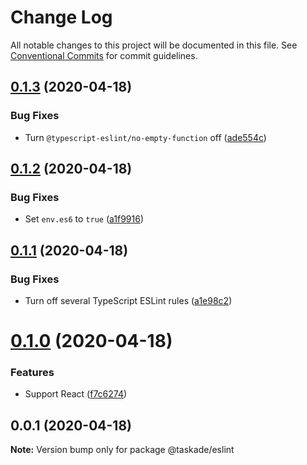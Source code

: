 # Change Log

All notable changes to this project will be documented in this file.
See [Conventional Commits](https://conventionalcommits.org) for commit guidelines.

## [0.1.3](https://github.com/taskade/eslint/compare/v0.1.2...v0.1.3) (2020-04-18)


### Bug Fixes

* Turn `@typescript-eslint/no-empty-function` off ([ade554c](https://github.com/taskade/eslint/commit/ade554c9d3e11e3caa3c3d490f3a607101d52060))





## [0.1.2](https://github.com/taskade/eslint/compare/v0.1.1...v0.1.2) (2020-04-18)


### Bug Fixes

* Set `env.es6` to `true` ([a1f9916](https://github.com/taskade/eslint/commit/a1f99167ff4bc1336bfab4f2a89a5a72b7bb2022))





## [0.1.1](https://github.com/taskade/eslint/compare/v0.1.0...v0.1.1) (2020-04-18)


### Bug Fixes

* Turn off several TypeScript ESLint rules ([a1e98c2](https://github.com/taskade/eslint/commit/a1e98c2f4380c1ce7f5065440e0001523f34bd4c))





# [0.1.0](https://github.com/taskade/eslint/compare/v0.0.1...v0.1.0) (2020-04-18)


### Features

* Support React ([f7c6274](https://github.com/taskade/eslint/commit/f7c6274c40ff9140d591608cfefc21bf405869e6))





## 0.0.1 (2020-04-18)

**Note:** Version bump only for package @taskade/eslint
